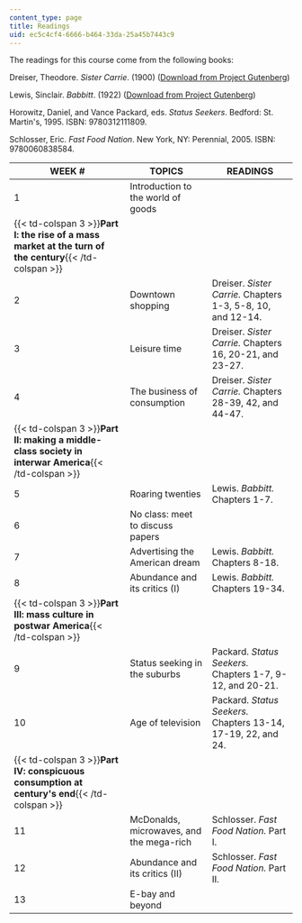 ```yaml
---
content_type: page
title: Readings
uid: ec5c4cf4-6666-b464-33da-25a45b7443c9
---
```


The readings for this course come from the following books:

Dreiser, Theodore. _Sister Carrie_. (1900) ([Download from Project Gutenberg](http://www.gutenberg.org/etext/5267))

Lewis, Sinclair. _Babbitt_. (1922) ([Download from Project Gutenberg](http://www.gutenberg.org/etext/1156))

Horowitz, Daniel, and Vance Packard, eds. _Status Seekers_. Bedford: St. Martin's, 1995. ISBN: 9780312111809.

Schlosser, Eric. _Fast Food Nation_. New York, NY: Perennial, 2005. ISBN: 9780060838584.

| WEEK # | TOPICS | READINGS |
| --- | --- | --- |
| 1 | Introduction to the world of goods |  |
| {{< td-colspan 3 >}}**Part I: the rise of a mass market at the turn of the century**{{< /td-colspan >}} |||
| 2 | Downtown shopping | Dreiser. _Sister Carrie._ Chapters 1-3, 5-8, 10, and 12-14. |
| 3 | Leisure time | Dreiser. _Sister Carrie._ Chapters 16, 20-21, and 23-27. |
| 4 | The business of consumption | Dreiser. _Sister Carrie._ Chapters 28-39, 42, and 44-47. |
| {{< td-colspan 3 >}}**Part II: making a middle-class society in interwar America**{{< /td-colspan >}} |||
| 5 | Roaring twenties | Lewis. _Babbitt._ Chapters 1-7. |
| 6 | No class: meet to discuss papers |  |
| 7 | Advertising the American dream | Lewis. _Babbitt._ Chapters 8-18. |
| 8 | Abundance and its critics (I) | Lewis. _Babbitt._ Chapters 19-34. |
| {{< td-colspan 3 >}}**Part III: mass culture in postwar America**{{< /td-colspan >}} |||
| 9 | Status seeking in the suburbs | Packard. _Status Seekers._ Chapters 1-7, 9-12, and 20-21. |
| 10 | Age of television | Packard. _Status Seekers._ Chapters 13-14, 17-19, 22, and 24. |
| {{< td-colspan 3 >}}**Part IV: conspicuous consumption at century's end**{{< /td-colspan >}} |||
| 11 | McDonalds, microwaves, and the mega-rich | Schlosser. _Fast Food Nation._ Part I. |
| 12 | Abundance and its critics (II) | Schlosser. _Fast Food Nation._ Part II. |
| 13 | E-bay and beyond |